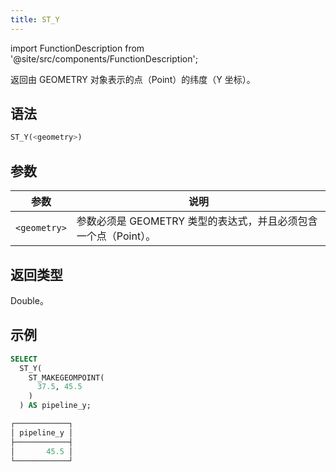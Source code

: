 ```yaml
---
title: ST_Y
---
```

import FunctionDescription from '@site/src/components/FunctionDescription';

<FunctionDescription description="引入或更新于：v1.2.458"/>

返回由 GEOMETRY 对象表示的点（Point）的纬度（Y 坐标）。

## 语法

```sql
ST_Y(<geometry>)
```

## 参数

| 参数 | 说明 |
|--------------|-------------------------------------------------------------------------------|
| `<geometry>` | 参数必须是 GEOMETRY 类型的表达式，并且必须包含一个点（Point）。 |

## 返回类型

Double。

## 示例

```sql
SELECT
  ST_Y(
    ST_MAKEGEOMPOINT(
      37.5, 45.5
    )
  ) AS pipeline_y;

┌────────────┐
│ pipeline_y │
├────────────┤
│       45.5 │
└────────────┘
```